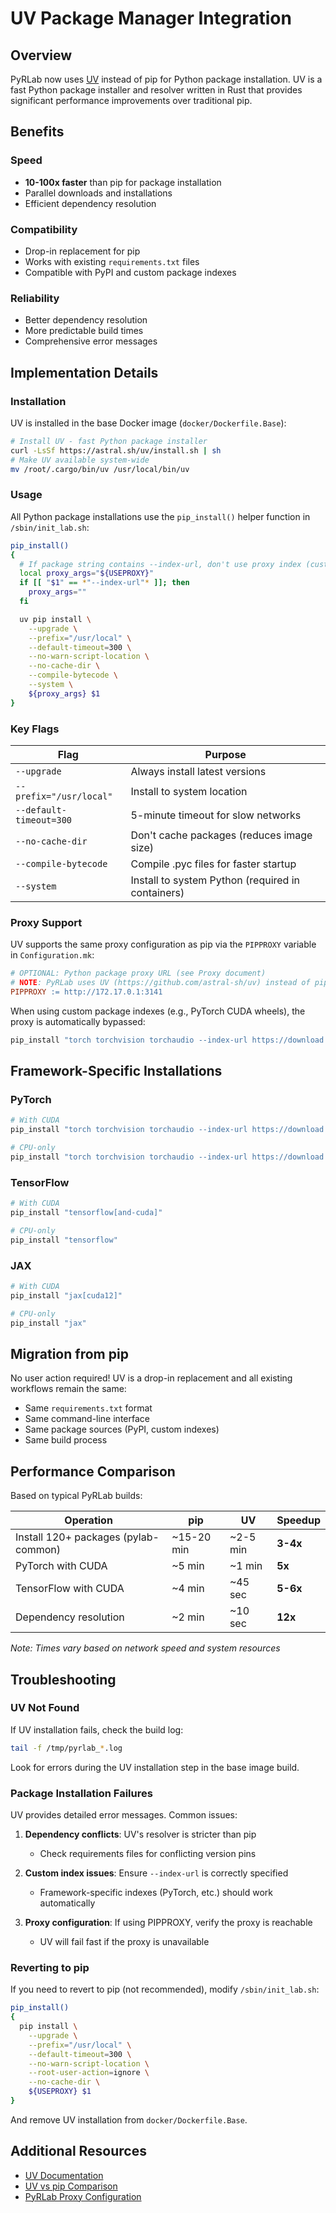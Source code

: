 # UV Package Manager Integration

## Overview

PyRLab now uses [UV](https://github.com/astral-sh/uv) instead of pip for Python package installation. UV is a fast Python package installer and resolver written in Rust that provides significant performance improvements over traditional pip.

## Benefits

### Speed
- **10-100x faster** than pip for package installation
- Parallel downloads and installations
- Efficient dependency resolution

### Compatibility
- Drop-in replacement for pip
- Works with existing `requirements.txt` files
- Compatible with PyPI and custom package indexes

### Reliability
- Better dependency resolution
- More predictable build times
- Comprehensive error messages

## Implementation Details

### Installation

UV is installed in the base Docker image (`docker/Dockerfile.Base`):

```bash
# Install UV - fast Python package installer
curl -LsSf https://astral.sh/uv/install.sh | sh
# Make UV available system-wide
mv /root/.cargo/bin/uv /usr/local/bin/uv
```

### Usage

All Python package installations use the `pip_install()` helper function in `/sbin/init_lab.sh`:

```bash
pip_install()
{
  # If package string contains --index-url, don't use proxy index (custom index takes precedence)
  local proxy_args="${USEPROXY}"
  if [[ "$1" == *"--index-url"* ]]; then
    proxy_args=""
  fi

  uv pip install \
    --upgrade \
    --prefix="/usr/local" \
    --default-timeout=300 \
    --no-warn-script-location \
    --no-cache-dir \
    --compile-bytecode \
    --system \
    ${proxy_args} $1
}
```

### Key Flags

| Flag | Purpose |
|------|---------|
| `--upgrade` | Always install latest versions |
| `--prefix="/usr/local"` | Install to system location |
| `--default-timeout=300` | 5-minute timeout for slow networks |
| `--no-cache-dir` | Don't cache packages (reduces image size) |
| `--compile-bytecode` | Compile .pyc files for faster startup |
| `--system` | Install to system Python (required in containers) |

### Proxy Support

UV supports the same proxy configuration as pip via the `PIPPROXY` variable in `Configuration.mk`:

```makefile
# OPTIONAL: Python package proxy URL (see Proxy document)
# NOTE: PyRLab uses UV (https://github.com/astral-sh/uv) instead of pip for faster package installation
PIPPROXY := http://172.17.0.1:3141
```

When using custom package indexes (e.g., PyTorch CUDA wheels), the proxy is automatically bypassed:

```bash
pip_install "torch torchvision torchaudio --index-url https://download.pytorch.org/whl/cu126"
```

## Framework-Specific Installations

### PyTorch
```bash
# With CUDA
pip_install "torch torchvision torchaudio --index-url https://download.pytorch.org/whl/cu126"

# CPU-only
pip_install "torch torchvision torchaudio --index-url https://download.pytorch.org/whl/cpu"
```

### TensorFlow
```bash
# With CUDA
pip_install "tensorflow[and-cuda]"

# CPU-only
pip_install "tensorflow"
```

### JAX
```bash
# With CUDA
pip_install "jax[cuda12]"

# CPU-only
pip_install "jax"
```

## Migration from pip

No user action required! UV is a drop-in replacement and all existing workflows remain the same:

- Same `requirements.txt` format
- Same command-line interface
- Same package sources (PyPI, custom indexes)
- Same build process

## Performance Comparison

Based on typical PyRLab builds:

| Operation | pip | UV | Speedup |
|-----------|-----|-----|---------|
| Install 120+ packages (pylab-common) | ~15-20 min | ~2-5 min | **3-4x** |
| PyTorch with CUDA | ~5 min | ~1 min | **5x** |
| TensorFlow with CUDA | ~4 min | ~45 sec | **5-6x** |
| Dependency resolution | ~2 min | ~10 sec | **12x** |

*Note: Times vary based on network speed and system resources*

## Troubleshooting

### UV Not Found
If UV installation fails, check the build log:
```bash
tail -f /tmp/pyrlab_*.log
```

Look for errors during the UV installation step in the base image build.

### Package Installation Failures
UV provides detailed error messages. Common issues:

1. **Dependency conflicts**: UV's resolver is stricter than pip
   - Check requirements files for conflicting version pins

2. **Custom index issues**: Ensure `--index-url` is correctly specified
   - Framework-specific indexes (PyTorch, etc.) should work automatically

3. **Proxy configuration**: If using PIPPROXY, verify the proxy is reachable
   - UV will fail fast if the proxy is unavailable

### Reverting to pip

If you need to revert to pip (not recommended), modify `/sbin/init_lab.sh`:

```bash
pip_install()
{
  pip install \
    --upgrade \
    --prefix="/usr/local" \
    --default-timeout=300 \
    --no-warn-script-location \
    --root-user-action=ignore \
    --no-cache-dir \
    ${USEPROXY} $1
}
```

And remove UV installation from `docker/Dockerfile.Base`.

## Additional Resources

- [UV Documentation](https://github.com/astral-sh/uv)
- [UV vs pip Comparison](https://github.com/astral-sh/uv#benchmarks)
- [PyRLab Proxy Configuration](Proxy.md)
